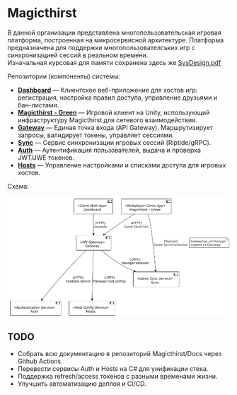 # Magicthirst

В данной организации представлена многопользовательская игровая платформа, построенная на микросервисной архитектуре. Платформа предназначена для поддержки многопользователських игр с синхронизацией сессий в реальном времени.
\
Изначальная курсовая для памяти сохранена здесь же [SysDesign.pdf](../SysDesign.pdf)

Репозитории (компоненты) системы:
- **[Dashboard](https://github.com/Magicthirst/host-dashboard)** — Клиентское веб-приложение для хостов игр: регистрация, настройка правил доступа, управление друзьями и бан-листами.
- **[Magicthirst - Green](https://github.com/Magicthirst/Magicthirst---Green)** — Игровой клиент на Unity, использующий инфраструктуру Magicthirst для сетевого взаимодействия.
- **[Gateway](https://github.com/Magicthirst/Service_Gateway_Py)** — Единая точка входа (API Gateway). Маршрутизирует запросы, валидирует токены, управляет сессиями.
- **[Sync](https://github.com/Magicthirst/Syncing-Battleship)** — Сервис синхронизации игровых сессий (Riptide/gRPC).
- **[Auth](https://github.com/Magicthirst/Service_Auth_Py)** — Аутентификация пользователей, выдача и проверка JWT/JWE токенов.
- **[Hosts](https://github.com/Magicthirst/Service_Hosts_Py)** — Управление настройками и списками доступа для игровых хостов.

Схема:

![Diagram Image Link](../puml/components.png)

## TODO

- Собрать всю документацию в репозиторий Magicthirst/Docs через Github Actions
- Перевести сервисы Auth и Hosts на C# для унификации стека.
- Поддержка refresh/access токенов с разными временами жизни.
- Улучшить автоматизацию деплоя и CI/CD.
